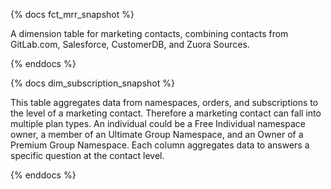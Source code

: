 {% docs fct_mrr_snapshot %}

A dimension table for marketing contacts, combining contacts from GitLab.com, Salesforce, CustomerDB, and Zuora Sources.

{% enddocs %}

{% docs dim_subscription_snapshot %}

This table aggregates data from namespaces, orders, and subscriptions to the level of a marketing contact. Therefore a marketing contact can fall into multiple plan types. An individual could be a Free Individual namespace owner, a member of an Ultimate Group Namespace, and an Owner of a Premium Group Namespace. Each column aggregates data to answers a specific question at the contact level.

{% enddocs %}

